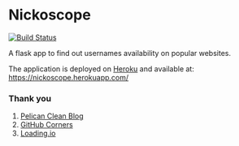 # Nickoscope
[![Build Status](https://travis-ci.org/geekyshacklebolt/nickoscope.svg?branch=master)](https://travis-ci.org/geekyshacklebolt/nickoscope)

A flask app to find out usernames availability on popular websites.

The application is deployed on [Heroku](https://www.heroku.com) and available at: https://nickoscope.herokuapp.com/

### Thank you

1. [Pelican Clean Blog](https://github.com/gilsondev/pelican-clean-blog)
2. [GitHub Corners](https://tholman.com/github-corners)
3. [Loading.io](https://loading.io)

